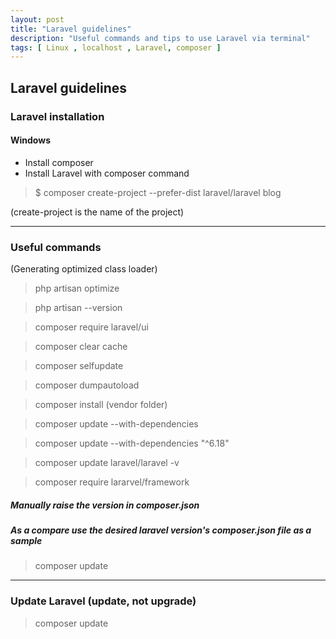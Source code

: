 ```yaml
---
layout: post
title: "Laravel guidelines"
description: "Useful commands and tips to use Laravel via terminal"
tags: [ Linux , localhost , Laravel, composer ]
---
```


## Laravel guidelines

### Laravel installation
#### Windows
- Install composer
- Install Laravel with composer command 
> $ composer create-project --prefer-dist laravel/laravel blog

(create-project is the name of the project)

---

### Useful commands

(Generating optimized class loader)
> php artisan optimize

> php artisan --version

> composer require laravel/ui

> composer clear cache

> composer selfupdate

> composer dumpautoload

> composer install (vendor folder)

> composer update --with-dependencies

> composer update --with-dependencies "^6.18"

> composer update laravel/laravel -v

> composer require lararvel/framework

##### Manually raise the version in composer.json
##### As a compare use the desired laravel version's composer.json file as a sample
> composer update

---

### Update Laravel (update, not upgrade)
> composer update